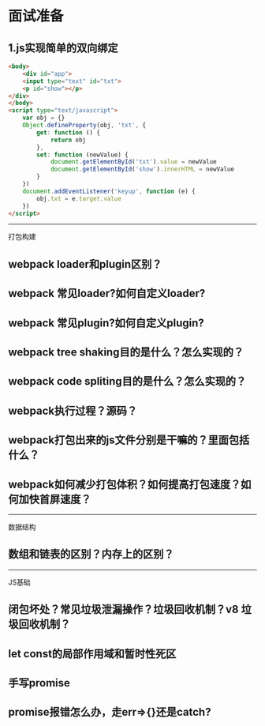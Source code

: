 # 面试准备

## 1.js实现简单的双向绑定

```html
<body>
    <div id="app">
    <input type="text" id="txt">
    <p id="show"></p>
</div>
</body>
<script type="text/javascript">
    var obj = {}
    Object.defineProperty(obj, 'txt', {
        get: function () {
            return obj
        },
        set: function (newValue) {
            document.getElementById('txt').value = newValue
            document.getElementById('show').innerHTML = newValue
        }
    })
    document.addEventListener('keyup', function (e) {
        obj.txt = e.target.value
    })
</script>
```
---
打包构建
## webpack loader和plugin区别？
## webpack 常见loader?如何自定义loader?
## webpack 常见plugin?如何自定义plugin?
## webpack tree shaking目的是什么？怎么实现的？
## webpack code spliting目的是什么？怎么实现的？
## webpack执行过程？源码？
## webpack打包出来的js文件分别是干嘛的？里面包括什么？
## webpack如何减少打包体积？如何提高打包速度？如何加快首屏速度？

---
数据结构
## 数组和链表的区别？内存上的区别？


---
JS基础
## 闭包坏处？常见垃圾泄漏操作？垃圾回收机制？v8 垃圾回收机制？
## let const的局部作用域和暂时性死区
## 手写promise
## promise报错怎么办，走err=>{}还是catch?